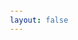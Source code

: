 ```yaml
---
layout: false
---
```


<div ref="el" class="vp-raw"></div>

<script setup>
import { createApp } from "whyframe:app";
import { onMounted, ref } from "vue";
import { withBase } from "vitepress"

const el = ref();

onMounted(() => {
  const iframe = window.frameElement
  const whyId = iframe?.dataset.whyId || ""
  const hasBase = whyId.startsWith(withBase("/"))

  if (!hasBase) iframe.dataset.whyId = withBase(whyId); // Resolve whyframe with correct base URL
  createApp(el.value)
});
</script>
<style>
  body { margin: auto!important }
  :has(> .vp-raw) { display: flex; min-height: 100vh; align-items: center; justify-content: center }
  .vp-raw { min-width: 0 }
</style>